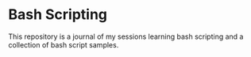 # Bash Scripting

This repository is a journal of my sessions learning bash scripting and a collection of bash script samples.
